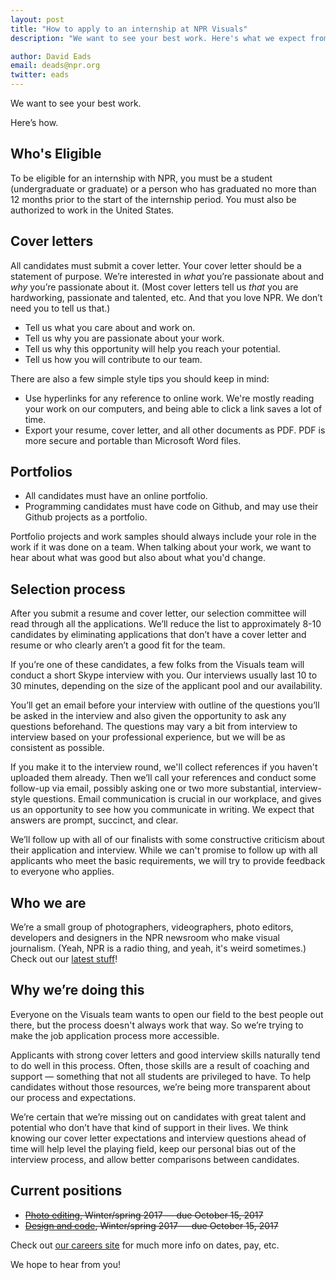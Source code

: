 ```yaml
---
layout: post
title: "How to apply to an internship at NPR Visuals"
description: "We want to see your best work. Here's what we expect from applicants and what applicants can expect from us."

author: David Eads
email: deads@npr.org
twitter: eads
---
```

We want to see your best work.

Here’s how.

## Who's Eligible

To be eligible for an internship with NPR, you must be a student (undergraduate or graduate) or a person who has graduated no more than 12 months prior to the start of the internship period. You must also be authorized to work in the United States.

## Cover letters

All candidates must submit a cover letter. Your cover letter should be a statement of purpose. We’re interested in _what_ you’re passionate about and _why_ you’re passionate about it.
(Most cover letters tell us _that_ you are hardworking, passionate and talented, etc. And that you love NPR. We don’t need you to tell us that.)

* Tell us what you care about and work on.
* Tell us why you are passionate about your work.
* Tell us why this opportunity will help you reach your potential.
* Tell us how you will contribute to our team.

There are also a few simple style tips you should keep in mind:

* Use hyperlinks for any reference to online work. We're mostly reading your work on our computers, and being able to click a link saves a lot of time.
* Export your resume, cover letter, and all other documents as PDF. PDF is more secure and portable than Microsoft Word files.

## Portfolios

* All candidates must have an online portfolio.
* Programming candidates must have code on Github, and may use their Github projects as a portfolio.

Portfolio projects and work samples should always include your role in the work if it was done on a team. When talking about your work, we want to hear about what was good but also about what you'd change.

## Selection process

After you submit a resume and cover letter, our selection committee will read through all the applications. We’ll reduce the list to approximately 8-10 candidates by eliminating applications that don’t have a cover letter and resume or who clearly aren’t a good fit for the team.

If you’re one of these candidates, a few folks from the Visuals team will conduct a short Skype interview with you. Our interviews usually last 10 to 30 minutes, depending on the size of the applicant pool and our availability.

You’ll get an email before your interview with outline of the questions you’ll be asked in the interview and also given the opportunity to ask any questions beforehand. The questions may vary a bit from interview to interview based on your professional experience, but we will be as consistent as possible.

If you make it to the interview round, we'll collect references if you haven't uploaded them already. Then we’ll call your references and conduct some follow-up via email, possibly asking one or two more substantial, interview-style questions. Email communication is crucial in our workplace, and gives us an opportunity to see how you communicate in writing. We expect that answers are prompt, succinct, and clear.

We’ll follow up with all of our finalists with some constructive criticism about their application and interview. While we can't promise to follow up with all applicants who meet the basic requirements, we will try to provide feedback to everyone who applies.

## Who we are

We’re a small group of photographers, videographers, photo editors, developers and designers in the NPR newsroom who make visual journalism. (Yeah, NPR is a radio thing, and yeah, it's weird sometimes.) Check out our [latest stuff](https://twitter.com/nprviz)!

## Why we’re doing this

Everyone on the Visuals team wants to open our field to the best people out there, but the process doesn't always work that way. So we’re trying to make the job application process more accessible.

Applicants with strong cover letters and good interview skills naturally tend to do well in this process. Often, those skills are a result of coaching and support &mdash; something that not all students are privileged to have. To help candidates without those resources, we’re being more transparent about our process and expectations.

We’re certain that we’re missing out on candidates with great talent and potential who don’t have that kind of support in their lives. We think knowing our cover letter expectations and interview questions ahead of time will help level the playing field, keep our personal bias out of the interview process, and allow better comparisons between candidates.

## Current positions

- ~~[Photo editing](/2017/09/20/spring-2018-photo-internship.html), Winter/spring 2017 &mdash; due October 15, 2017~~
- ~~[Design and code](/2017/09/20/spring-2018-designer-developer-internship.html), Winter/spring 2017 &mdash; due October 15, 2017~~

Check out [our careers site](http://www.npr.org/about-npr/181881227/internships-at-npr) for much more info on dates, pay, etc.

We hope to hear from you!
